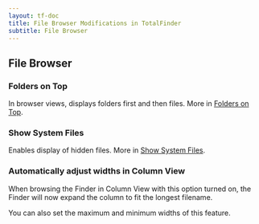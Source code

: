 ```yaml
---
layout: tf-doc
title: File Browser Modifications in TotalFinder
subtitle: File Browser
---
```


## File Browser

### Folders on Top

In browser views, displays folders first and then files. More in [Folders on Top](/folders-on-top).

### Show System Files

Enables display of hidden files. More in [Show System Files](/show-system-files).

### Automatically adjust widths in Column View

When browsing the Finder in Column View with this option turned on, the Finder will now expand the column to fit the longest filename.

You can also set the maximum and minimum widths of this feature.